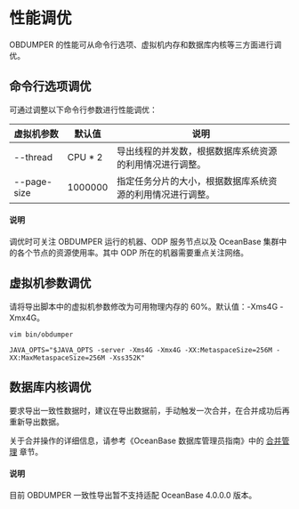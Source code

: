 性能调优 
=========================

OBDUMPER 的性能可从命令行选项、虚拟机内存和数据库内核等三方面进行调优。

命令行选项调优 
----------------------------

可通过调整以下命令行参数进行性能调优：


|  **虚拟机参数**  |   默认值    |             说明              |
|-------------|----------|-----------------------------|
| --thread    | CPU \* 2 | 导出线程的并发数，根据数据库系统资源的利用情况进行调整。   |
| --page-size | 1000000    | 指定任务分片的大小，根据数据库系统资源的利用情况进行调整。 |

  <main id="notice" type='explain'>
    <h4>说明</h4>
    <p>调优时可关注 OBDUMPER 运行的机器、ODP 服务节点以及 OceanBase 集群中的各个节点的资源使用率。其中 ODP 所在的机器需要重点关注网络。</p>
  </main>

虚拟机参数调优 
----------------------------

请将导出脚本中的虚拟机参数修改为可用物理内存的 60%。默认值：-Xms4G -Xmx4G。

```shell
vim bin/obdumper

JAVA_OPTS="$JAVA_OPTS -server -Xms4G -Xmx4G -XX:MetaspaceSize=256M -XX:MaxMetaspaceSize=256M -Xss352K"
```



数据库内核调优 
----------------------------

要求导出一致性数据时，建议在导出数据前，手动触发一次合并，在合并成功后再重新导出数据。

关于合并操作的详细信息，请参考《OceanBase 数据库管理员指南》中的 [合并管理](https://www.oceanbase.com/docs/enterprise/oceanbase-database-cn/V3.2.3/10000000000355959) 章节。

  <main id="notice" type='explain'>
    <h4>说明</h4>
    <p>目前 OBDUMPER 一致性导出暂不支持适配 OceanBase 4.0.0.0 版本。</p>
  </main>
